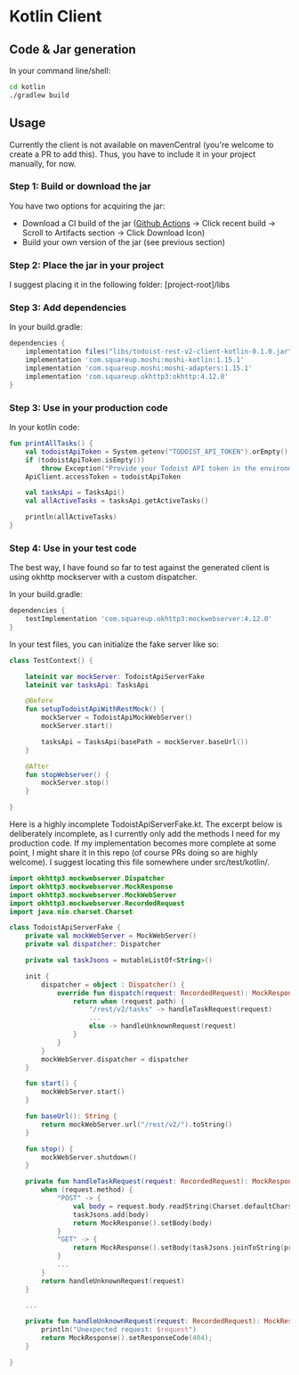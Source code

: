 # Kotlin Client

## Code & Jar generation
In your command line/shell:
```sh
cd kotlin
./gradlew build
```

## Usage

Currently the client is not available on mavenCentral (you're welcome to create a PR to add this). Thus, you have to include it in your project manually, for now.

### Step 1: Build or download the jar
You have two options for acquiring the jar:
- Download a CI build of the jar ([Github Actions](https://github.com/kriber82/TodoistClients/actions) -> Click recent build -> Scroll to Artifacts section -> Click Download Icon)
- Build your own version of the jar (see previous section)

### Step 2: Place the jar in your project
I suggest placing it in the following folder: [project-root]/libs

### Step 3: Add dependencies

In your build.gradle:
```gradle
dependencies {
    implementation files("libs/todoist-rest-v2-client-kotlin-0.1.0.jar")
    implementation 'com.squareup.moshi:moshi-kotlin:1.15.1'
    implementation 'com.squareup.moshi:moshi-adapters:1.15.1'
    implementation 'com.squareup.okhttp3:okhttp:4.12.0'
}
```

### Step 3: Use in your production code

In your kotlin code:
```kotlin
fun printAllTasks() {
    val todoistApiToken = System.getenv("TODOIST_API_TOKEN").orEmpty()
    if (todoistApiToken.isEmpty())
        throw Exception("Provide your Todoist API token in the environment variable TODOIST_API_TOKEN")
    ApiClient.accessToken = todoistApiToken

    val tasksApi = TasksApi()
    val allActiveTasks = tasksApi.getActiveTasks()

    println(allActiveTasks)
}
```

### Step 4: Use in your test code

The best way, I have found so far to test against the generated client is using okhttp mockserver with a custom dispatcher.

In your build.gradle:
```gradle
dependencies {
    testImplementation 'com.squareup.okhttp3:mockwebserver:4.12.0'
}
```

In your test files, you can initialize the fake server like so:
```kotlin
class TestContext() {

    lateinit var mockServer: TodoistApiServerFake
    lateinit var tasksApi: TasksApi

    @Before
    fun setupTodoistApiWithRestMock() {
        mockServer = TodoistApiMockWebServer()
        mockServer.start()

        tasksApi = TasksApi(basePath = mockServer.baseUrl())
    }

    @After
    fun stopWebserver() {
        mockServer.stop()
    }

}
```

Here is a highly incomplete TodoistApiServerFake.kt. The excerpt below is deliberately incomplete, as I currently only add the methods I need for my production code. If my implementation becomes more complete at some point, I might share it in this repo (of course PRs doing so are highly welcome). I suggest locating this file somewhere under src/test/kotlin/.
```kotlin
import okhttp3.mockwebserver.Dispatcher
import okhttp3.mockwebserver.MockResponse
import okhttp3.mockwebserver.MockWebServer
import okhttp3.mockwebserver.RecordedRequest
import java.nio.charset.Charset

class TodoistApiServerFake {
    private val mockWebServer = MockWebServer()
    private val dispatcher: Dispatcher

    private val taskJsons = mutableListOf<String>()

    init {
        dispatcher = object : Dispatcher() {
            override fun dispatch(request: RecordedRequest): MockResponse {
                return when (request.path) {
                    "/rest/v2/tasks" -> handleTaskRequest(request)
                    ...
                    else -> handleUnknownRequest(request)
                }
            }
        }
        mockWebServer.dispatcher = dispatcher
    }

    fun start() {
        mockWebServer.start()
    }

    fun baseUrl(): String {
        return mockWebServer.url("/rest/v2/").toString()
    }

    fun stop() {
        mockWebServer.shutdown()
    }

    private fun handleTaskRequest(request: RecordedRequest): MockResponse {
        when (request.method) {
            "POST" -> {
                val body = request.body.readString(Charset.defaultCharset())
                taskJsons.add(body)
                return MockResponse().setBody(body)
            }
            "GET" -> {
                return MockResponse().setBody(taskJsons.joinToString(prefix = "[", postfix = "]"))
            }
            ...
        }
        return handleUnknownRequest(request)
    }

    ...

    private fun handleUnknownRequest(request: RecordedRequest): MockResponse {
        println("Unexpected request: $request")
        return MockResponse().setResponseCode(404);
    }

}
```
